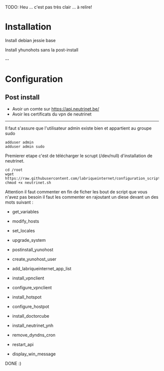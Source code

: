 <!-- Installation sur X86 -->

TODO: Heu ... c'est pas très clair ... à relire!
# Installation
Install debian jessie base

Install yhunohots sans la post-install

--

# Configuration
## Post install

- Avoir un comte sur https://api.neutrinet.be/
- Avoir les certificats du vpn de neutrinet

-----------------------

Il faut s'assure que l'utilisateur admin existe bien et appartient au groupe sudo

```
adduser admin
adduser admin sudo
```

Premierer etape c'est de télécharger le scrupt (/dev/null) d'installation de neutrinet.

```
cd /root
wget https://raw.githubusercontent.com/labriqueinternet/configuration_scripts/master/neutrinet.sh
chmod +x neutrinet.sh
```

Attention il faut commenter en fin de ficher les bout de script que vous n'avez pas besoin il faut les commenter en rajoutant un diese devant un des mots suivant :
 - get_variables

 - modify_hosts
 - set_locales
 - upgrade_system

 - postinstall_yunohost
 - create_yunohost_user
 - add_labriqueinternet_app_list
 - install_vpnclient
 - configure_vpnclient
 - install_hotspot
 - configure_hostpot
 - install_doctorcube
 - install_neutrinet_ynh
 
 - remove_dyndns_cron
 - restart_api

 - display_win_message


DONE :)
